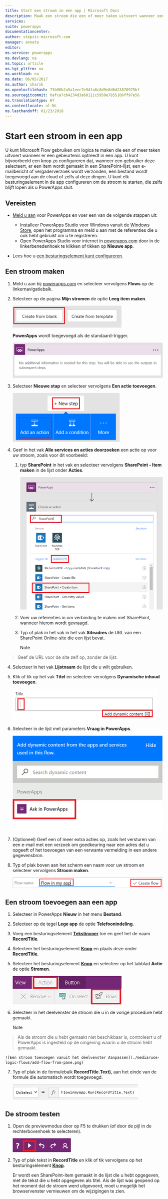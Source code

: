 ```yaml
---
title: Start een stroom in een app | Microsoft Docs
description: Maak een stroom die een of meer taken uitvoert wanneer een gebeurtenis plaatsvindt in een app, zoals wanneer een gebruiker een knop selecteert.
services: 
suite: powerapps
documentationcenter: 
author: stepsic-microsoft-com
manager: anneta
editor: 
ms.service: powerapps
ms.devlang: na
ms.topic: article
ms.tgt_pltfrm: na
ms.workload: na
ms.date: 06/05/2017
ms.author: sharik
ms.openlocfilehash: 73b08b2a5a1eec7e94fa8c8d9e8d6d23870975bf
ms.sourcegitcommit: 6afca7cb4234d3a60111c5950e7855106ff97e56
ms.translationtype: HT
ms.contentlocale: nl-NL
ms.lasthandoff: 01/23/2018
---
```

# <a name="start-a-flow-in-an-app"></a>Start een stroom in een app
U kunt Microsoft Flow gebruiken om logica te maken die een of meer taken uitvoert wanneer er een gebeurtenis optreedt in een app. U kunt bijvoorbeeld een knop zo configureren dat, wanneer een gebruiker deze selecteert, er een item wordt gemaakt in een SharePoint-lijst, een e-mailbericht of vergaderverzoek wordt verzonden, een bestand wordt toegevoegd aan de cloud of zelfs al deze dingen. U kunt elk besturingselement in de app configureren om de stroom te starten, die zelfs blijft lopen als u PowerApps sluit.

## <a name="prerequisites"></a>Vereisten

* [Meld u aan](signup-for-powerapps.md) voor PowerApps en voer een van de volgende stappen uit:

  * Installeer PowerApps Studio voor Windows vanuit de [Windows Store](http://aka.ms/powerappsinstall), open het programma en meld u aan met de referenties die u ook hebt gebruikt om u te registreren.
  * Open PowerApps Studio voor internet in [powerapps.com](http://web.powerapps.com) door in de linkerbenedenhoek te klikken of tikken op **Nieuwe app**.
* Lees hoe u [een besturingselement kunt configureren](add-configure-controls.md).

## <a name="create-a-flow"></a>Een stroom maken
1. Meld u aan bij [powerapps.com](http://web.powerapps.com) en selecteer vervolgens **Flows** op de linkernavigatiebalk.

2. Selecteer op de pagina **Mijn stromen** de optie **Leeg item maken**.

    ![Optie om een stroom te maken zonder een sjabloon te gebruiken](./media/use-logic-flows/create-from-blank.png)

    **PowerApps** wordt toegevoegd als de standaard-trigger.

    ![PowerApps als de trigger waarmee de stroom wordt gestart](./media/use-logic-flows/set-trigger.png)

3. Selecteer **Nieuwe stap** en selecteer vervolgens **Een actie toevoegen**.

    ![Optie voor het toevoegen van een actie](./media/use-logic-flows/add-action.png)

4. Geef in het vak **Alle services en acties doorzoeken** een actie op voor uw stroom, zoals voor dit voorbeeld:

   1. typ **SharePoint** in het vak en selecteer vervolgens **SharePoint - Item maken** in de lijst onder **Acties**.

       ![Optie voor het maken van een SharePoint-item](./media/use-logic-flows/create-sharepoint-item.png)

   2. Voer uw referenties in om verbinding te maken met SharePoint, wanneer hierom wordt gevraagd.

   3. Typ of plak in het vak in het vak **Siteadres** de URL van een SharePoint Online-site die een lijst bevat.

       > [!NOTE]
> Geef de URL voor de site zelf op, zonder de lijst.

   4. Selecteer in het vak **Lijstnaam** de lijst die u wilt gebruiken.

   5. Klik of tik op het vak **Titel** en selecteer vervolgens **Dynamische inhoud toevoegen**.

       ![Voeg aan het titelveld de parameter Vraag in PowerApps toe](./media/use-logic-flows/ask-in-powerapps.png)

   6. Selecteer in de lijst met parameters **Vraag in PowerApps**.

       ![Parameter toevoegen](./media/use-logic-flows/add-parameter.png)

5. (Optioneel) Geef een of meer extra acties op, zoals het versturen van een e-mail met een verzoek om goedkeuring naar een adres dat u opgeeft of het toevoegen van een verwante vermelding in een andere gegevensbron.

6. Typ of plak boven aan het scherm een naam voor uw stroom en selecteer vervolgens **Stroom maken**.

    ![Geef uw stroom een naam en sla deze op.](./media/use-logic-flows/name-flow.png)

## <a name="add-a-flow-to-an-app"></a>Een stroom toevoegen aan een app
1. Selecteer in PowerApps **Nieuw** in het menu **Bestand**.

2. Selecteer op de tegel **Lege app** de optie **Telefoonindeling**.

3. Voeg een besturingselement **[Tekstinvoer](controls/control-text-input.md)** toe en geef het de naam **RecordTitle**.

4. Selecteer het besturingselement **[Knop](controls/control-button.md)** en plaats deze onder **RecordTitle**.

5. Selecteer het besturingselement **[Knop](controls/control-button.md)** en selecteer op het tabblad **Actie** de optie **Stromen**.

    ![De optie stromen op het tabblad actie](./media/use-logic-flows/action-tab.png)

6. Selecteer in het deelvenster de stroom die u in de vorige procedure hebt gemaakt.

    > [!NOTE]
> Als de stroom die u hebt gemaakt niet beschikbaar is, controleert u of PowerApps is ingesteld op de omgeving waarin u de stroom hebt gemaakt.

    ![Een stroom toevoegen vanuit het deelvenster Aanpassen](./media/use-logic-flows/add-flow-from-pane.png)

7. Typ of plak in de formulebalk **RecordTitle.Text)**, aan het einde van de formule die automatisch wordt toegevoegd.

    ![De eigenschap OnSelect met daarin de stroom](./media/use-logic-flows/onselect-with-flow.png)

## <a name="test-the-flow"></a>De stroom testen
1. Open de previewmodus door op F5 te drukken (of door de pijl in de rechterbovenhoek te selecteren).

    ![De eigenschap OnSelect met daarin de stroom](./media/use-logic-flows/open-preview.png)

2. Typ of plak tekst in **RecordTitle** en klik of tik vervolgens op het besturingselement **[Knop](controls/control-button.md)**.

    Er wordt een SharePoint-item gemaakt in de lijst die u hebt opgegeven, met de tekst die u hebt opgegeven als titel. Als de lijst was geopend op het moment dat de stroom werd uitgevoerd, moet u mogelijk het browservenster vernieuwen om de wijzigingen te zien.
